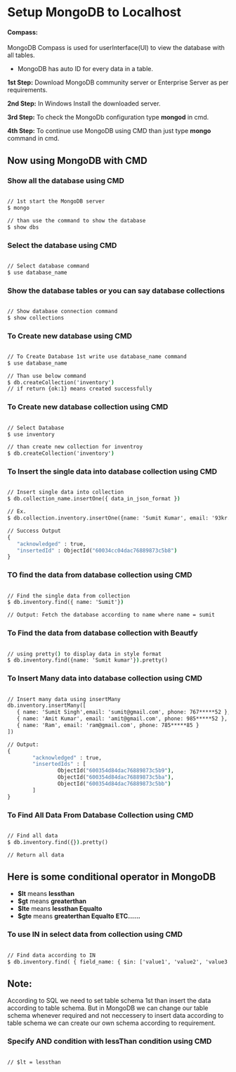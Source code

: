 # Setup MongoDB to Localhost
#### Compass: 
MongoDB Compass is used for userInterface(UI) to view the database with all tables.
* MongoDB has auto ID for every data in a table.

__1st Step:__ Download MongoDB community server or Enterprise Server as per requirements.

__2nd Step:__ In Windows Install the downloaded server.

__3rd Step:__ To check the MongoDb configuration type __mongod__ in cmd.

__4th Step:__ To continue use MongoDB using CMD than just type __mongo__ command in cmd.

## Now using MongoDB with CMD

### Show all the database using CMD
```cmd

// 1st start the MongoDB server
$ mongo

// than use the command to show the database
$ show dbs

```
### Select the database using CMD
```cmd

// Select database command
$ use database_name

```
### Show the database tables or you can say database collections
```cmd

// Show database connection command
$ show collections

```
### To Create new database using CMD
```cmd

// To Create Database 1st write use database_name command
$ use database_name

// Than use below command
$ db.createCollection('inventory')
// if return {ok:1} means created successfully

```
### To Create new database collection using CMD
```cmd

// Select Database
$ use inventory

// than create new collection for inventroy
$ db.createCollection('inventory')

```
### To Insert the single data into database collection using CMD
```cmd

// Insert single data into collection
$ db.collection_name.insertOne({ data_in_json_format })

// Ex.
$ db.collection.inventory.insertOne({name: 'Sumit Kumar', email: '93kr.sumit@gmail.com', phone: 850*****43})

// Success Output
{
   "acknowledged" : true,
   "insertedId" : ObjectId("60034cc04dac76889873c5b8")
}

```
### TO find the data from database collection using CMD
```cmd

// Find the single data from collection
$ db.inventory.find({ name: 'Sumit'})

// Output: Fetch the database according to name where name = sumit

```
### To Find the data from database collection with Beautfy 
```cmd

// using pretty() to display data in style format
$ db.inventory.find({name: 'Sumit kumar'}).pretty()

```
### To Insert Many data into database collection using CMD
```cmd

// Insert many data using insertMany
db.inventory.insertMany([
   { name: 'Sumit Singh',email: 'sumit@gmail.com', phone: 767*****52 },
   { name: 'Amit Kumar', email: 'amit@gmail.com', phone: 985*****52 },
   { name: 'Ram', email: 'ram@gmail.com', phone: 785*****85 }
])

// Output:
{
        "acknowledged" : true,
        "insertedIds" : [
                ObjectId("600354d84dac76889873c5b9"),
                ObjectId("600354d84dac76889873c5ba"),
                ObjectId("600354d84dac76889873c5bb")
        ]
}

```
### To Find All Data From Database Collection using CMD
```cmd

// Find all data
$ db.inventory.find({}).pretty()

// Return all data
```

## Here is some conditional operator in MongoDB

* __$lt__ means __lessthan__
* __$gt__ means __greaterthan__
* __$lte__ means __lessthan Equalto__
* __$gte__ means __greaterthan Equalto__
__ETC......__

### To use IN in select data from collection using CMD
```cmd

// Find data according to IN
$ db.inventory.find( { field_name: { $in: ['value1', 'value2', 'value3'] } } )

```
## Note: 
According to SQL we need to set table schema 1st than insert the data according to table schema. But in MongoDB we can change our table schema whenever required and not neccessery to insert data according to table schema we can create our own schema according to requirement.

### Specify AND condition with lessThan condition using CMD
```cmd

// $lt = lessthan

```







